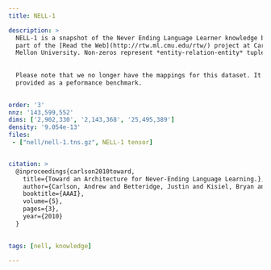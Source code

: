 ```yaml
---
title: NELL-1

description: >
  NELL-1 is a snapshot of the Never Ending Language Learner knowledge base,
  part of the [Read the Web](http://rtw.ml.cmu.edu/rtw/) project at Carnegie
  Mellon University. Non-zeros represent *entity-relation-entity* tuples.
  
  
  Please note that we no longer have the mappings for this dataset. It is
  provided as a peformance benchmark.
  

order: '3'
nnz: '143,599,552'
dims: ['2,902,330', '2,143,368', '25,495,389']
density: '9.054e-13'
files:
 - ["nell/nell-1.tns.gz", NELL-1 tensor]


citation: >
  @inproceedings{carlson2010toward,
  	title={Toward an Architecture for Never-Ending Language Learning.},
  	author={Carlson, Andrew and Betteridge, Justin and Kisiel, Bryan and Settles, Burr and Hruschka Jr., Estevam R. and Mitchell, Tom M.},
  	booktitle={AAAI},
  	volume={5},
  	pages={3},
  	year={2010}
  }
  

tags: [nell, knowledge]

---
```


